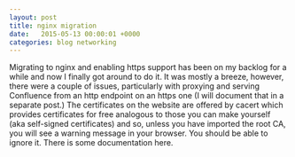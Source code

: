 ```yaml
---
layout: post
title: nginx migration
date:   2015-05-13 00:00:01 +0000
categories: blog networking
---
```


Migrating to nginx and enabling https support has been on my backlog for a while and now I finally got around to do it. It was mostly a breeze, however, there were a couple of issues, particularly with proxying and serving Confluence from an http endpoint on an https one (I will document that in a separate post.) The certificates on the website are offered by cacert which provides certificates for free analogous to those you can make yourself (aka self-signed certificates) and so, unless you have imported the root CA, you will see a warning message in your browser. You should be able to ignore it. There is some documentation here.